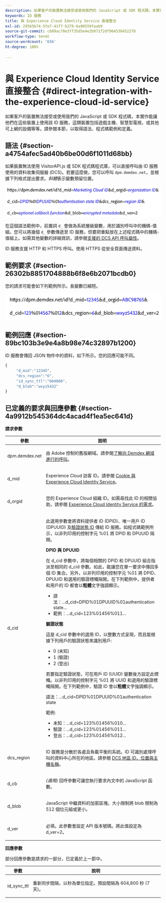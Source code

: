 ```yaml
---
description: 如果客戶的裝置無法接受或使用我們的 JavaScript 或 SDK 程式碼，本實作能讓他們在這些裝置上使用該 ID 服務，這類裝置包括遊戲主機、智慧型電視，或其他可上網的設備等等。請參閱本節，以取得語法、程式碼範例和定義。
keywords: ID 服務
title: 與 Experience Cloud Identity Service 直接整合
exl-id: 29565b74-5fe7-41f7-b278-6a90559faab9
source-git-commit: cb89ac70e37f35d5e4e2b971f2df9645304522f8
workflow-type: tm+mt
source-wordcount: '656'
ht-degree: 100%

---
```


# 與 Experience Cloud Identity Service 直接整合 {#direct-integration-with-the-experience-cloud-id-service}

如果客戶的裝置無法接受或使用我們的 JavaScript 或 SDK 程式碼，本實作能讓他們在這些裝置上使用該 ID 服務，這類裝置包括遊戲主機、智慧型電視，或其他可上網的設備等等。請參閱本節，以取得語法、程式碼範例和定義。

## 語法 {#section-a4754afec5ad40b6be00d6f1011d68bb}

如果裝置無法使用 VisitorAPI.js 或 SDK 程式碼程式庫，可以直接呼叫由 ID 服務使用的資料收集伺服器 (DCS)。若要這麼做，您可以呼叫 `dpm.demdex.net`，並根據下列格式提出要求。*斜體*&#x200B;表示變數預留位置。

![](assets/directSyntax.png)

在這個語法範例中，前置詞 `d_` 會做為系統層級變數，用於識別呼叫中的機碼-值組。您可以將幾個 `d_` 參數傳遞至 ID 服務，但要把重點放在上述程式碼中的機碼-值組上。如需其他變數的詳細資訊，請參閱[支援的 DCS API 呼叫屬性](https://experienceleague.adobe.com/docs/audience-manager/user-guide/api-and-sdk-code/dcs/dcs-api-reference/dcs-keys.html?lang=zh-Hant)。

ID 服務支援 HTTP 和 HTTPS 呼叫。使用 HTTPS 從安全頁面傳送資料。

## 範例要求 {#section-26302b8851704888b6f8e6b2071bcdb0}

您的請求可能會如下列範例所示。長變數已縮短。

![](assets/directExample.png)

## 範例回應 {#section-89bc103b3e9e4a8b98e74c32897b1200}

ID 服務會傳回 JSON 物件中的資料，如下所示。您的回應可能不同。

```js
{
     "d_mid":"12345",
     "dcs_region":"6",
     "id_sync_ttl":"604800",
     "d_blob":"wxyz5432"
}
```

## 已定義的要求與回應參數 {#section-4a9912b545364dc4acad4f1ea5ec641d}

**請求參數**

<table id="table_C8FFA89AB74E4E31A6926CDE5CD54217"> 
 <thead> 
  <tr> 
   <th colname="col1" class="entry"> 參數 </th> 
   <th colname="col2" class="entry"> 說明 </th> 
  </tr> 
 </thead>
 <tbody> 
  <tr> 
   <td colname="col1"> <p> <span class="codeph"> dpm.demdex.net</span> </p> </td> 
   <td colname="col2"> <p>由 <span class="keyword">Adobe</span> 控制的舊版網域。請參閱<a href="https://experienceleague.adobe.com/docs/audience-manager/user-guide/reference/demdex-calls.html?lang=zh-Hant" format="https" scope="external">了解向 Demdex 網域進行的呼叫</a>。 </p> </td> 
  </tr> 
  <tr> 
   <td colname="col1"> <p> <span class="codeph"> d_mid</span> </p> </td> 
   <td colname="col2"> <p>Experience Cloud 訪客 ID。請參閱 <a href="../introduction/cookies.md" format="dita" scope="local">Cookie 與 Experience Cloud Identity Service</a>。 </p> </td> 
  </tr> 
  <tr> 
   <td colname="col1"> <p> <span class="codeph"> d_orgid</span> </p> </td> 
   <td colname="col2"> <p>您的 Experience Cloud 組織 ID。如需尋找此 ID 的相關協助，請參閱 <a href="../reference/requirements.md" format="dita" scope="local">Experience Cloud Identity Service 的需求</a>。 </p> </td> 
  </tr> 
  <tr> 
   <td colname="col1"> <p> <span class="codeph"> d_cid</span> </p> </td> 
   <td colname="col2"> <p>此選用參數會將資料提供者 ID (DPID)、唯一用戶 ID (DPUUID) 及<a href="../reference/authenticated-state.md" format="dita" scope="local">驗證狀態 ID</a> 傳給 ID 服務。如程式碼範例所示，以非列印用的控制字元 <span class="codeph">%01</span> 將 DPID 和 DPUUID 隔開。 </p> <p> <b>DPID 與 DPUUID</b> </p> <p>在 <span class="codeph">d_cid</span> 參數中，將每個相關的 DPID 和 DPUUID 組合指派至相同的 <span class="codeph">d_cid</span> 參數。如此，能讓您在單一要求中傳回多個 ID 集合。另外，以非列印用的控制字元 <span class="codeph">%01</span> 將 DPID、DPUUID 和選用的驗證標幟隔開。在下列範例中，提供者和用戶的 ID 都會以<b>粗體</b>文字強調顯示。 </p> 
    <ul id="ul_2E19D837296B40E9ACD096495CF711C5"> 
     <li id="li_5B94B057654440B99B989BA60E4ED053">語法：<span class="codeph">...d_cid=DPID%01DPUUID%01authentication state...</span> </li> 
     <li id="li_B07833EF51D54F088574B7B7F9FB841A">範例：<span class="codeph">...d_cid=123%01456%011...</span> </li> 
    </ul> <p> <b>驗證狀態</b> </p> <p>這是 <span class="codeph">d_cid</span> 參數中的選用 ID，以整數方式呈現，而且能根據下列用戶的驗證狀態來識別用戶: </p> 
    <ul id="ul_E2B36922B11C4AA2A9016B6E2DC9EDAA"> 
     <li id="li_31C018E3F9514B938C73EF40C436715F"> <span class="codeph"> 0</span> (未知) </li> 
     <li id="li_1F125C3879324C2F8EF4613C0ECB5F02"> <span class="codeph"> 1</span> (驗證) </li> 
     <li id="li_EF6792D0115D407485079D5D7480D965"> <span class="codeph"> 2</span> (登出) </li> 
    </ul> <p>若要指定驗證狀態，可在用戶 ID (UUID) 變數後方設定此標幟。以非列印用的控制字元 <span class="codeph">%01</span> 將 UUID 和選用的驗證標幟隔開。在下列範例中，驗證 ID 會以<b>粗體</b>文字強調顯示。 </p> <p>語法：<span class="codeph">...d_cid=DPID%01DPUUID%01authentication state</span> </p> <p>範例: </p> 
    <ul id="ul_4C1054CE860A4D9C8DD85C2A8020C47F"> 
     <li id="li_AD4000BF3E0146C0BD37B1EC513EC314">未知：<span class="codeph">...d_cid=123%01456%010...</span> </li> 
     <li id="li_B037D424AADA4D41BF29381A9602AE61">驗證：<span class="codeph">...d_cid=123%01456%011...</span> </li> 
     <li id="li_0410FCB9E60D4DD08E7898D814E1C3C9">登出：<span class="codeph">...d_cid=123%01456%012...</span> </li> 
    </ul> </td> 
  </tr> 
  <tr> 
   <td colname="col1"> <p> <span class="codeph"> dcs_region</span> </p> </td> 
   <td colname="col2"> <p>ID 服務是分散於各處且負載平衡的系統。ID 可識別處理呼叫的資料中心所在的地區。請參閱 <a href="https://experienceleague.adobe.com/docs/audience-manager/user-guide/api-and-sdk-code/dcs/dcs-api-reference/dcs-regions.html?lang=zh-Hant" format="https" scope="external">DCS 地區 ID、位置與主機名稱</a>。 </p> </td> 
  </tr> 
  <tr> 
   <td colname="col1"> <p> <span class="codeph"> d_cb</span> </p> </td> 
   <td colname="col2"> <p> <i>(選用)</i> 回呼參數可讓您執行要求內文中的 JavaScript 函數。 </p> </td> 
  </tr> 
  <tr> 
   <td colname="col1"> <p> <span class="codeph"> d_blob</span> </p> </td> 
   <td colname="col2"> <p>JavaScript 中繼資料的加密區塊。大小限制將 blob 限制為 512 個位元組或更小。 </p> </td> 
  </tr> 
  <tr> 
   <td colname="col1"> <p> <span class="codeph"> d_ver</span> </p> </td> 
   <td colname="col2"> <p>必填。此參數會設定 API 版本號碼。將此值設定為 <span class="codeph">d_ver=2</span>。 </p> </td> 
  </tr> 
 </tbody> 
</table>

**回應參數**

部分回應參數是請求的一部分，已定義於上一節中。

<table id="table_58D0E8876DDC4A81B1F24F845E87EC18"> 
 <thead> 
  <tr> 
   <th colname="col1" class="entry"> 參數 </th> 
   <th colname="col2" class="entry"> 說明 </th> 
  </tr> 
 </thead>
 <tbody> 
  <tr> 
   <td colname="col1"> <p> <span class="codeph"> id_sync_ttl</span> </p> </td> 
   <td colname="col2"> <p>重新同步間隔，以秒為單位指定。預設間隔為 604,800 秒 (7 天)。 </p> </td> 
  </tr> 
 </tbody> 
</table>

